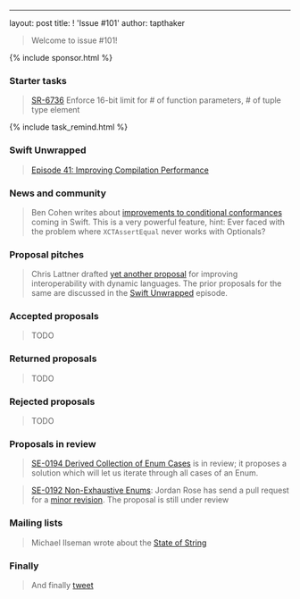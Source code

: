 ---
layout: post
title: ! 'Issue #101'
author: tapthaker

> Welcome to issue #101! 

<!--excerpt-->

{% include sponsor.html %}

### Starter tasks

> [SR-6736](https://bugs.swift.org/browse/SR-6736) Enforce 16-bit limit for # of function parameters, # of tuple type element

{% include task_remind.html %}

### Swift Unwrapped

> [Episode 41: Improving Compilation Performance](https://spec.fm/podcasts/swift-unwrapped/100849)

### News and community

> Ben Cohen writes about [improvements to conditional conformances](https://swift.org/blog/conditional-conformance/) coming in Swift. This is a very powerful feature, hint: Ever faced with the problem where `XCTAssertEqual` never works with Optionals?

### Proposal pitches

>  Chris Lattner drafted [yet another proposal](https://github.com/apple/swift-evolution/pull/781) for improving interoperability with dynamic languages. The prior proposals for the same are discussed in the [Swift Unwrapped](https://spec.fm/podcasts/swift-unwrapped/100543) episode.

### Accepted proposals

> TODO

### Returned proposals

> TODO

### Rejected proposals

> TODO

### Proposals in review

> [SE-0194 Derived Collection of Enum Cases](https://github.com/apple/swift-evolution/blob/master/proposals/0194-derived-collection-of-enum-cases.md) is in review; it proposes a solution which will let us iterate through all cases of an Enum.

> [SE-0192 Non-Exhaustive Enums](https://github.com/apple/swift-evolution/blob/master/proposals/0192-non-exhaustive-enums.md):  Jordan Rose has send a pull request for a [minor revision](https://github.com/apple/swift-evolution/pull/777). The proposal is still under review

### Mailing lists

> Michael Ilseman wrote about the [State of String](https://lists.swift.org/pipermail/swift-dev/Week-of-Mon-20180108/006407.html)

### Finally

> And finally [tweet](https://twitter.com/jckarter/status/951199675163422720)
